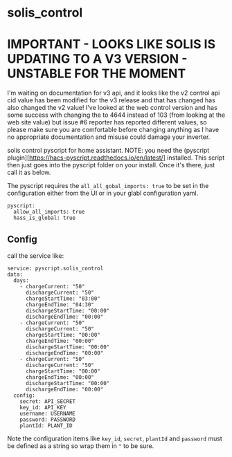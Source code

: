 # solis_control

# IMPORTANT - LOOKS LIKE SOLIS IS UPDATING TO A V3 VERSION - UNSTABLE FOR THE MOMENT
I'm waiting on documentation for v3 api, and it looks like the v2 control api cid value has been modified for the v3 release and that has changed has
also changed the v2 value! I've looked at the web control version and has some success with changing the to 4644 instead of 103 (from looking at the web site value)
but issue #6 reporter has reported different values, so please make sure you are comfortable before changing anything as I have no appropriate documentation
and misuse could damage your inverter.

solis control pyscript for home assistant.
NOTE: you need the (pyscript plugin][https://hacs-pyscript.readthedocs.io/en/latest/] installed.
This script then just goes into the pyscript folder on your install. Once it's there, just call it as below.

The pyscript requires the `all_all_gobal_imports: true` to be set in the configuration either from the UI or in your glabl configuration yaml.

```
pyscript:
  allow_all_imports: true
  hass_is_global: true
```

## Config
call the service like:
```
service: pyscript.solis_control
data:
  days:
    - chargeCurrent: "50"
      dischargeCurrent: "50"
      chargeStartTime: "03:00"
      chargeEndTime: "04:30"
      dischargeStartTime: "00:00"
      dischargeEndTime: "00:00"
    - chargeCurrent: "50"
      dischargeCurrent: "50"
      chargeStartTime: "00:00"
      chargeEndTime: "00:00"
      dischargeStartTime: "00:00"
      dischargeEndTime: "00:00"
    - chargeCurrent: "50"
      dischargeCurrent: "50"
      chargeStartTime: "00:00"
      chargeEndTime: "00:00"
      dischargeStartTime: "00:00"
      dischargeEndTime: "00:00"
  config:
    secret: API_SECRET
    key_id: API_KEY
    username: USERNAME
    password: PASSWORD
    plantId: PLANT_ID
```
Note the configuration items like `key_id`, `secret`, `plantId` and `password` must be defined as a string so wrap them in `"` to be sure.
